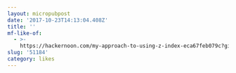 ```yaml
---
layout: micropubpost
date: '2017-10-23T14:13:04.408Z'
title: ''
mf-like-of:
  - >-
    https://hackernoon.com/my-approach-to-using-z-index-eca67feb079c?gi=755e4d9f7ffe
slug: '51184'
category: likes
---
```

